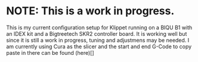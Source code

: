 # NOTE: This is a work in progress.

This is my current configuration setup for Klippet running on a BIQU B1 with an IDEX kit and a Bigtreetech SKR2 controller board. It is working well but since it is still a work in progress, tuning and adjustmens may be needed.
 I am currently using Cura as the slicer and the start and end G-Code to copy paste in there can be found (here)[]
